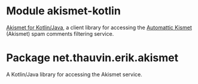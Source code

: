 # Module akismet-kotlin

[Akismet for Kotlin/Java](https://github.com/ethauvin/akismet-kotlin), a client library for accessing the [Automattic Kismet](https://www.akismet.com/) (Akismet) spam comments filtering service.

# Package net.thauvin.erik.akismet

A Kotlin/Java library for accessing the Akismet service.

